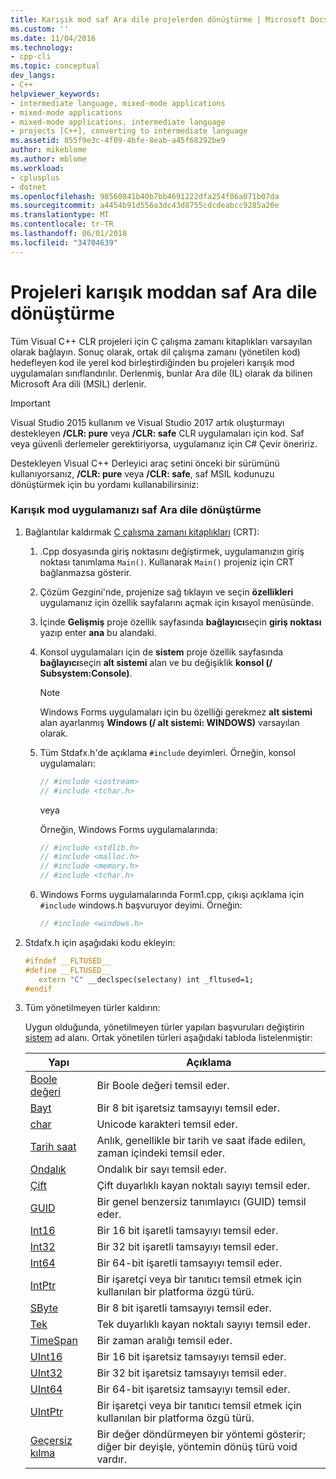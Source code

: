 ```yaml
---
title: Karışık mod saf Ara dile projelerden dönüştürme | Microsoft Docs
ms.custom: ''
ms.date: 11/04/2016
ms.technology:
- cpp-cli
ms.topic: conceptual
dev_langs:
- C++
helpviewer_keywords:
- intermediate language, mixed-mode applications
- mixed-mode applications
- mixed-mode applications, intermediate language
- projects [C++], converting to intermediate language
ms.assetid: 855f9e3c-4f09-4bfe-8eab-a45f68292be9
author: mikeblome
ms.author: mblome
ms.workload:
- cplusplus
- dotnet
ms.openlocfilehash: 98560841b40b7bb4691222dfa254f06a071b07da
ms.sourcegitcommit: a4454b91d556a3dc43d8755cdcdeabcc9285a20e
ms.translationtype: MT
ms.contentlocale: tr-TR
ms.lasthandoff: 06/01/2018
ms.locfileid: "34704639"
---
```

# <a name="converting-projects-from-mixed-mode-to-pure-intermediate-language"></a>Projeleri karışık moddan saf Ara dile dönüştürme

Tüm Visual C++ CLR projeleri için C çalışma zamanı kitaplıkları varsayılan olarak bağlayın. Sonuç olarak, ortak dil çalışma zamanı (yönetilen kod) hedefleyen kod ile yerel kod birleştirdiğinden bu projeleri karışık mod uygulamaları sınıflandırılır. Derlenmiş, bunlar Ara dile (IL) olarak da bilinen Microsoft Ara dili (MSIL) derlenir.

> [!IMPORTANT]
> Visual Studio 2015 kullanım ve Visual Studio 2017 artık oluşturmayı destekleyen **/CLR: pure** veya **/CLR: safe** CLR uygulamaları için kod. Saf veya güvenli derlemeler gerektiriyorsa, uygulamanız için C# Çevir öneririz.

Destekleyen Visual C++ Derleyici araç setini önceki bir sürümünü kullanıyorsanız, **/CLR: pure** veya **/CLR: safe**, saf MSIL kodunuzu dönüştürmek için bu yordamı kullanabilirsiniz:

### <a name="to-convert-your-mixed-mode-application-into-pure-intermediate-language"></a>Karışık mod uygulamanızı saf Ara dile dönüştürme

1. Bağlantılar kaldırmak [C çalışma zamanı kitaplıkları](../c-runtime-library/crt-library-features.md) (CRT):

   1. .Cpp dosyasında giriş noktasını değiştirmek, uygulamanızın giriş noktası tanımlama `Main()`. Kullanarak `Main()` projeniz için CRT bağlanmazsa gösterir.

   2. Çözüm Gezgini'nde, projenize sağ tıklayın ve seçin **özellikleri** uygulamanız için özellik sayfalarını açmak için kısayol menüsünde.

   3. İçinde **Gelişmiş** proje özellik sayfasında **bağlayıcı**seçin **giriş noktası** yazıp enter **ana** bu alandaki.

   4. Konsol uygulamaları için de **sistem** proje özellik sayfasında **bağlayıcı**seçin **alt sistemi** alan ve bu değişiklik **konsol (/ Subsystem:Console)**.

      > [!NOTE]
      > Windows Forms uygulamaları için bu özelliği gerekmez **alt sistemi** alan ayarlanmış **Windows (/ alt sistemi: WINDOWS)** varsayılan olarak.

   5. Tüm Stdafx.h'de açıklama `#include` deyimleri. Örneğin, konsol uygulamaları:

      ```cpp
      // #include <iostream>
      // #include <tchar.h>
      ```

       veya

       Örneğin, Windows Forms uygulamalarında:

      ```cpp
      // #include <stdlib.h>
      // #include <malloc.h>
      // #include <memory.h>
      // #include <tchar.h>
      ```

   6. Windows Forms uygulamalarında Form1.cpp, çıkışı açıklama için `#include` windows.h başvuruyor deyimi. Örneğin:

      ```cpp
      // #include <windows.h>
      ```

2. Stdafx.h için aşağıdaki kodu ekleyin:

   ```cpp
   #ifndef __FLTUSED__
   #define __FLTUSED__
      extern "C" __declspec(selectany) int _fltused=1;
   #endif
   ```

3. Tüm yönetilmeyen türler kaldırın:

   Uygun olduğunda, yönetilmeyen türler yapıları başvuruları değiştirin [sistem](https://msdn.microsoft.com/en-us/library/system.appdomainmanager.appdomainmanager.aspx) ad alanı. Ortak yönetilen türleri aşağıdaki tabloda listelenmiştir:

   |Yapı|Açıklama|
   |---------------|-----------------|
   |[Boole değeri](https://msdn.microsoft.com/en-us/library/system.boolean\(v=vs.140\).aspx)|Bir Boole değeri temsil eder.|
   |[Bayt](https://msdn.microsoft.com/en-us/library/system.byte\(v=vs.140\).aspx)|Bir 8 bit işaretsiz tamsayıyı temsil eder.|
   |[char](https://msdn.microsoft.com/en-us/library/system.char\(v=vs.140\).aspx)|Unicode karakteri temsil eder.|
   |[Tarih saat](https://msdn.microsoft.com/en-us/library/system.datetime.datetime.aspx)|Anlık, genellikle bir tarih ve saat ifade edilen, zaman içindeki temsil eder.|
   |[Ondalık](https://msdn.microsoft.com/en-us/library/system.decimal\(v=vs.140\).aspx)|Ondalık bir sayı temsil eder.|
   |[Çift](https://msdn.microsoft.com/en-us/library/system.double\(v=vs.140\).aspx)|Çift duyarlıklı kayan noktalı sayıyı temsil eder.|
   |[GUID](https://msdn.microsoft.com/en-us/library/system.guid\(v=vs.140\).aspx)|Bir genel benzersiz tanımlayıcı (GUID) temsil eder.|
   |[Int16](https://msdn.microsoft.com/en-us/library/system.int16\(v=vs.140\).aspx)|Bir 16 bit işaretli tamsayıyı temsil eder.|
   |[Int32](https://msdn.microsoft.com/en-us/library/system.int32\(v=vs.140\).aspx)|Bir 32 bit işaretli tamsayıyı temsil eder.|
   |[Int64](https://msdn.microsoft.com/en-us/library/system.int64\(v=vs.140\).aspx)|Bir 64-bit işaretli tamsayıyı temsil eder.|
   |[IntPtr](https://msdn.microsoft.com/en-us/library/system.intptr\(v=vs.140\).aspx)|Bir işaretçi veya bir tanıtıcı temsil etmek için kullanılan bir platforma özgü türü.|
   |[SByte](https://msdn.microsoft.com/en-us/library/system.byte.aspx)|Bir 8 bit işaretli tamsayıyı temsil eder.|
   |[Tek](https://msdn.microsoft.com/en-us/library/system.single.aspx)|Tek duyarlıklı kayan noktalı sayıyı temsil eder.|
   |[TimeSpan](https://msdn.microsoft.com/en-us/library/system.timespan\(v=vs.140\).aspx)|Bir zaman aralığı temsil eder.|
   |[UInt16](https://msdn.microsoft.com/en-us/library/system.uint16\(v=vs.140\).aspx)|Bir 16 bit işaretsiz tamsayıyı temsil eder.|
   |[UInt32](https://msdn.microsoft.com/en-us/library/system.uint32\(v=vs.140\).aspx)|Bir 32 bit işaretsiz tamsayıyı temsil eder.|
   |[UInt64](https://msdn.microsoft.com/en-us/library/system.uint64\(v=vs.140\).aspx)|Bir 64-bit işaretsiz tamsayıyı temsil eder.|
   |[UIntPtr](https://msdn.microsoft.com/en-us/library/system.uintptr\(v=vs.140\).aspx)|Bir işaretçi veya bir tanıtıcı temsil etmek için kullanılan bir platforma özgü türü.|
   |[Geçersiz kılma](https://msdn.microsoft.com/en-us/library/system.void\(v=vs.140\).aspx)|Bir değer döndürmeyen bir yöntemi gösterir; diğer bir deyişle, yöntemin dönüş türü void vardır.|